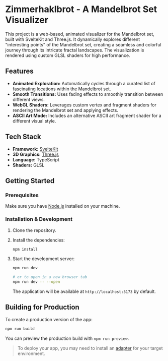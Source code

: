 # Zimmerhaklbrot - A Mandelbrot Set Visualizer

This project is a web-based, animated visualizer for the Mandelbrot set, built with SvelteKit and Three.js. It dynamically explores different "interesting points" of the Mandelbrot set, creating a seamless and colorful journey through its intricate fractal landscapes. The visualization is rendered using custom GLSL shaders for high performance.

## Features

*   **Animated Exploration:** Automatically cycles through a curated list of fascinating locations within the Mandelbrot set.
*   **Smooth Transitions:** Uses fading effects to smoothly transition between different views.
*   **WebGL Shaders:** Leverages custom vertex and fragment shaders for rendering the Mandelbrot set and applying effects.
*   **ASCII Art Mode:** Includes an alternative ASCII art fragment shader for a different visual style.

## Tech Stack

*   **Framework:** [SvelteKit](https://kit.svelte.dev/)
*   **3D Graphics:** [Three.js](https://threejs.org/)
*   **Language:** TypeScript
*   **Shaders:** GLSL

## Getting Started

### Prerequisites

Make sure you have [Node.js](https://nodejs.org/) installed on your machine.

### Installation & Development

1.  Clone the repository.
2.  Install the dependencies:
    ```bash
    npm install
    ```

3.  Start the development server:
    ```bash
    npm run dev

    # or to open in a new browser tab
    npm run dev -- --open
    ```
    The application will be available at `http://localhost:5173` by default.

## Building for Production

To create a production version of the app:

```bash
npm run build
```

You can preview the production build with `npm run preview`.

> To deploy your app, you may need to install an [adapter](https://kit.svelte.dev/docs/adapters) for your target environment.
